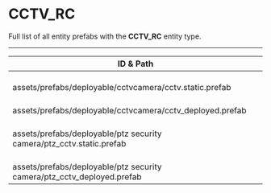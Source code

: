# CCTV_RC
Full list of all <Badge type="warning" text="4"/> entity prefabs with the **CCTV_RC** entity type.

---
| ID & Path |
| --- |
| <Badge type="tip" text="1096666154"/> <br> assets/prefabs/deployable/cctvcamera/cctv.static.prefab |
| <Badge type="tip" text="2633567939"/> <br> assets/prefabs/deployable/cctvcamera/cctv_deployed.prefab |
| <Badge type="tip" text="4131768945"/> <br> assets/prefabs/deployable/ptz security camera/ptz_cctv.static.prefab |
| <Badge type="tip" text="2576173574"/> <br> assets/prefabs/deployable/ptz security camera/ptz_cctv_deployed.prefab |
